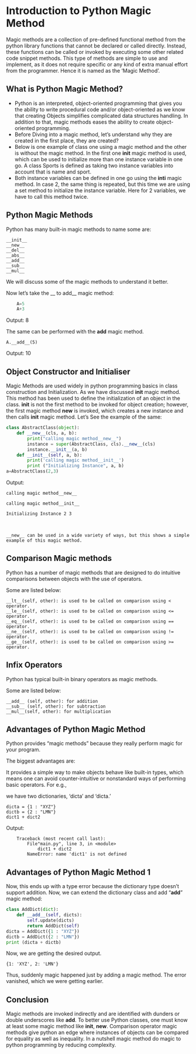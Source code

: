 # <b>Introduction to Python Magic Method</b>

<p>Magic methods are a collection of pre-defined functional method from the python library functions that cannot be declared or called directly. Instead, these functions can be called or invoked by executing some other related code snippet methods. This type of methods are simple to use and implement, as it does not require specific or any kind of extra manual effort from the programmer. Hence it is named as the ‘Magic Method’.</p>

## What is Python Magic Method?
- Python is an interpreted, object-oriented programming that gives you the ability to write procedural code and/or object-oriented as we know that creating Objects simplifies complicated data structures handling. In addition to that, magic methods eases the ability to create object-oriented programming.
- Before Diving into a magic method, let’s understand why they are created in the first place, they are created?
- Below is one example of class one using a magic method and the other is without the magic method. In the first one __init__ magic method is used, which can be used to initialize more than one instance variable in one go. A class Sports is defined as taking two instance variables into account that is name and sport.
- Both instance variables can be defined in one go using the __inti__ magic method. In case 2, the same thing is repeated, but this time we are using a set method to initialize the instance variable. Here for 2 variables, we have to call this method twice.

## Python Magic Methods
Python has many built-in magic methods to name some are:

    __init__
    __new__
    __del__
    __abs__
    __add__
    __sub__
    __mul__
We will discuss some of the magic methods to understand it better.

Now let’s take the __ to add__ magic method:

```py
    A=5
    A+3
```
Output: 8

The same can be performed with the __add__ magic method.

    A.__add__(5)

Output: 10

## Object Constructor and Initialiser
Magic Methods are used widely in python programming basics in class construction and Initialization.
As we have discussed __init__ magic method. This method has been used to define the initialization of an object in the class.
__init__ is not the first method to be invoked for object creation; however, the first magic method __new__ is invoked, which creates a new instance and then calls __init__ magic method.
Let’s See the example of the same:

```py 
class AbstractClass(object):
    def __new__(cls, a, b):
        print("calling magic method__new__")
        instance = super(AbstractClass, cls).__new__(cls)
        instance.__init__(a, b)
    def __init__(self, a, b):
        print('calling magic method__init__')
        print ("Initializing Instance", a, b)
a=AbstractClass(2,3)
```
Output:

    calling magic method__new__

    calling magic method__init__

    Initializing Instance 2 3

</br>

    __new__ can be used in a wide variety of ways, but this shows a simple example of this magic method.

## Comparison Magic methods
Python has a number of magic methods that are designed to do intuitive comparisons between objects with the use of operators.

Some are listed below:

    __lt__(self, other): is used to be called on comparison using < operator.
    __le__(self, other): is used to be called on comparison using <= operator.
    __eq__(self, other): is used to be called on comparison using == operator.
    __ne__(self, other): is used to be called on comparison using != operator.
    __ge__(self, other): is used to be called on comparison using >= operator.
## Infix Operators
Python has typical built-in binary operators as magic methods.

Some are listed below:

    __add__ (self, other): for addition
    __sub__ (self, other): for subtraction
    __mul__(self, other): for multiplication
## Advantages of Python Magic Method
Python provides “magic methods” because they really perform magic for your program.

The biggest advantages are:

It provides a simple way to make objects behave like built-in types, which means one can avoid counter-intuitive or nonstandard ways of performing basic operators. For e.g.,

we have two dictionaries, ‘dicta’ and ‘dicta.’
```PY
dicta = {1 : "XYZ"}
dictb = {2 : "LMN"}
dict1 + dict2
```
Output:

        Traceback (most recent call last):
            File"main.py", line 3, in <module>
                dict1 + dict2
            NameError: name 'dict1' is not defined

## Advantages of Python Magic Method 1
Now, this ends up with a type error because the dictionary type doesn’t support addition. Now, we can extend the dictionary class and add “__add__” magic method:
```py
class AddDict(dict):
    def __add__(self, dicts):
        self.update(dicts)
        return AddDict(self)
dicta = AddDict({1 : "XYZ"})
dictb = AddDict({2 : "LMN"})
print (dicta + dictb)
```
Now, we are getting the desired output.

    {1: 'XYZ', 2: 'LMN'}

Thus, suddenly magic happened just by adding a magic method. The error vanished, which we were getting earlier.

## Conclusion
Magic methods are invoked indirectly and are identified with dunders or double underscores like __add__. To better use Python classes, one must know at least some magic method like __init__, __new__. Comparison operator magic methods give python an edge where instances of objects can be compared for equality as well as inequality. In a nutshell magic method do magic to python programming by reducing complexity.
